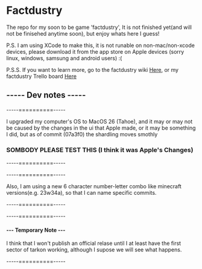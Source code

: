 # Factdustry
The repo for my soon to be game 'factdustry', It is not finished yet(and will not be finisehed anytime soon), but enjoy whats here I guess!

P.S. I am using XCode to make this, it is not runable on non-mac/non-xcode devices, please download it from the app store on Apple devices (sorry linux, windows, samsung and android users) :(

P.S.S. If you want to learn more, go to the factdustry wiki [Here](https://factdustry.fandom.com/wiki/Factdustry_Wiki), or my factdustry Trello board [Here](https://trello.com/b/YUkvQWFm/factdustry-trello)


## ----- Dev notes -----

-----==========-----

I upgraded my computer's OS to MacOS 26 (Tahoe), and it may or may not be caused by the changes in the ui that Apple made, or it may be something I did, but as of commit (07a3f0) the shardling moves smothly
### SOMBODY PLEASE TEST THIS (I think it was Apple's Changes)

-----==========-----

-----==========-----

Also, I am using a new 6 character number-letter combo like minecraft versions(e.g. 23w34a), so that I can name specific commits.

-----==========-----

-----==========-----

#### --- Temporary Note ---
I think that I won't publish an official relase until I at least have the first sector of tarkon working, although I supose we will see what happens.

-----==========-----
